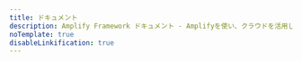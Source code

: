 ```yaml
---
title: ドキュメント
description: Amplify Framework ドキュメント - Amplifyを使い、クラウドを活用したモバイル、Webアプリの開発とデプロイを行う方法をご覧ください。
noTemplate: true
disableLinkification: true
---
```


